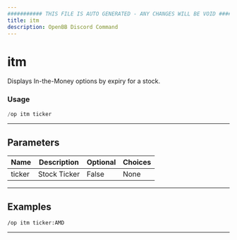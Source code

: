 ```yaml
---
########### THIS FILE IS AUTO GENERATED - ANY CHANGES WILL BE VOID ###########
title: itm
description: OpenBB Discord Command
---
```


# itm

Displays In-the-Money options by expiry for a stock.

### Usage

```python wordwrap
/op itm ticker
```

---

## Parameters

| Name | Description | Optional | Choices |
| ---- | ----------- | -------- | ------- |
| ticker | Stock Ticker | False | None |


---

## Examples

```
/op itm ticker:AMD
```

---
